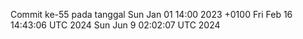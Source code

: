 Commit ke-55 pada tanggal Sun Jan 01 14:00 2023 +0100
Fri Feb 16 14:43:06 UTC 2024
Sun Jun  9 02:02:07 UTC 2024

